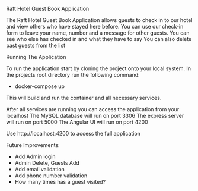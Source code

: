 Raft Hotel Guest Book Application

The Raft Hotel Guest Book Application allows guests to check in to our hotel and view others who have stayed here before.
You can use our check-in form to leave your name, number and a message for other guests.
You can see who else has checked in and what they have to say
You can also delete past guests from the list

Running The Application

To run the application start by cloning the project onto your local system.
In the projects root directory run the following command:
  - docker-compose up

This will build and run the container and all necessary services.

After all services are running you can access the application from your localhost
The MySQL database will run on port 3306
The express server will run on port 5000
The Angular UI will run on port 4200

Use http://localhost:4200 to access the full application

Future Improvements:
  - Add Admin login
  - Admin Delete, Guests Add
  - Add email validation
  - Add phone number validation
  - How many times has a guest visited?
